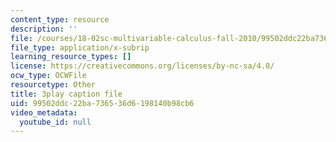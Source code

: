 ```yaml
---
content_type: resource
description: ''
file: /courses/18-02sc-multivariable-calculus-fall-2010/99502ddc22ba736536d6198140b98cb6_XZ1QwS1IKgw.srt
file_type: application/x-subrip
learning_resource_types: []
license: https://creativecommons.org/licenses/by-nc-sa/4.0/
ocw_type: OCWFile
resourcetype: Other
title: 3play caption file
uid: 99502ddc-22ba-7365-36d6-198140b98cb6
video_metadata:
  youtube_id: null
---
```

